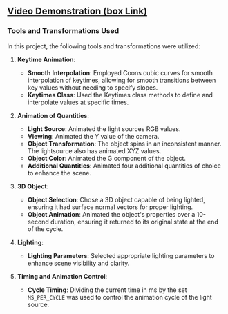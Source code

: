 ## [Video Demonstration (box Link)](https://oregonstate.box.com/s/m032gj9mv1t545penukt9aej2rjdu91k)

### Tools and Transformations Used

In this project, the following tools and transformations were utilized:

1. **Keytime Animation**:
   - **Smooth Interpolation**: Employed Coons cubic curves for smooth interpolation of keytimes, allowing for smooth transitions between key values without needing to specify slopes.
   - **Keytimes Class**: Used the Keytimes class methods to define and interpolate values at specific times.

2. **Animation of Quantities**:
   - **Light Source**: Animated the light sources RGB values.
   - **Viewing**: Animated the Y value of the camera.
   - **Object Transformation**: The object spins in an inconsistent manner. The lightsource also has animated XYZ values.
   - **Object Color**: Animated the G component of the object.
   - **Additional Quantities**: Animated four additional quantities of choice to enhance the scene.

3. **3D Object**:
   - **Object Selection**: Chose a 3D object capable of being lighted, ensuring it had surface normal vectors for proper lighting.
   - **Object Animation**: Animated the object's properties over a 10-second duration, ensuring it returned to its original state at the end of the cycle.

4. **Lighting**:
   - **Lighting Parameters**: Selected appropriate lighting parameters to enhance scene visibility and clarity.

5. **Timing and Animation Control**:
   - **Cycle Timing**: Dividing the current time in ms by the set `MS_PER_CYCLE` was used to control the animation cycle of the light source.